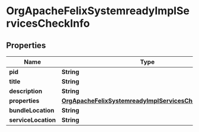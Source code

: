 

# OrgApacheFelixSystemreadyImplServicesCheckInfo

## Properties

Name | Type | Description | Notes
------------ | ------------- | ------------- | -------------
**pid** | **String** |  |  [optional]
**title** | **String** |  |  [optional]
**description** | **String** |  |  [optional]
**properties** | [**OrgApacheFelixSystemreadyImplServicesCheckProperties**](OrgApacheFelixSystemreadyImplServicesCheckProperties.md) |  |  [optional]
**bundleLocation** | **String** |  |  [optional]
**serviceLocation** | **String** |  |  [optional]




